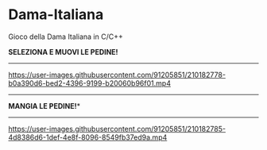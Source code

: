 # Dama-Italiana
Gioco della Dama Italiana in C/C++

**SELEZIONA E MUOVI LE PEDINE!**
***
https://user-images.githubusercontent.com/91205851/210182778-b0a390d6-bed2-4396-9199-b20060b96f01.mp4

***

**MANGIA LE PEDINE!***
***
https://user-images.githubusercontent.com/91205851/210182785-4d8386d6-1def-4e8f-8096-8549fb37ed9a.mp4

